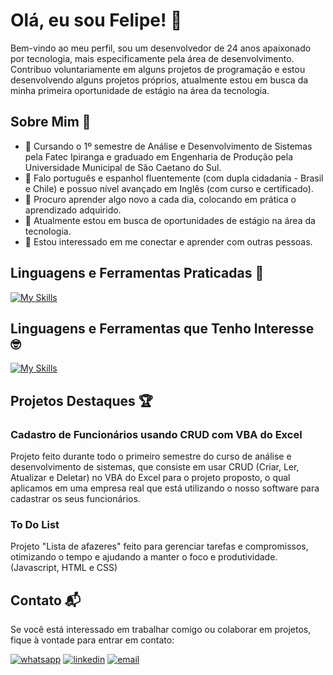 # Olá, eu sou Felipe! 👋

Bem-vindo ao meu perfil, sou um desenvolvedor de 24 anos apaixonado por tecnologia, mais especificamente pela área de desenvolvimento. Contribuo voluntariamente em alguns projetos de programação e estou desenvolvendo alguns projetos próprios, atualmente estou em busca da minha primeira oportunidade de estágio na área da tecnologia.

## Sobre Mim 🙂

- 🔭 Cursando o 1º semestre de Análise e Desenvolvimento de Sistemas pela Fatec Ipiranga e graduado em Engenharia de Produção pela Universidade Municipal de São Caetano do Sul.
- 🚀 Falo português e espanhol fluentemente (com dupla cidadania - Brasil e Chile) e possuo nível avançado em Inglês (com curso e certificado).
- 🌱 Procuro aprender algo novo a cada dia, colocando em prática o aprendizado adquirido.
- 💼 Atualmente estou em busca de oportunidades de estágio na área da tecnologia.
- 🤝 Estou interessado em me conectar e aprender com outras pessoas.

## Linguagens e Ferramentas Praticadas 🚀

[![My Skills](https://skillicons.dev/icons?i=js,html,css)](https://skillicons.dev)

## Linguagens e Ferramentas que Tenho Interesse 🤓

[![My Skills](https://skillicons.dev/icons?i=react,nodejs,express,ps&theme=light)](https://skillicons.dev)

## Projetos Destaques 🏆

### Cadastro de Funcionários usando CRUD com VBA do Excel 
Projeto feito durante todo o primeiro semestre do curso de análise e desenvolvimento de sistemas, que consiste em usar CRUD (Criar, Ler, Atualizar e Deletar) no VBA do Excel para o projeto proposto, o qual aplicamos em uma empresa real que está utilizando o nosso software para cadastrar os seus funcionários.

### To Do List
Projeto "Lista de afazeres" feito para gerenciar tarefas e compromissos, otimizando o tempo e ajudando a manter o foco e produtividade. (Javascript, HTML e CSS)

## Contato 📬

Se você está interessado em trabalhar comigo ou colaborar em projetos, fique à vontade para entrar em contato:

[![whatsapp](https://img.shields.io/badge/WhatsApp-25D366?style=for-the-badge&logo=whatsapp&logoColor=white)](https://wa.me/5511992550740)
[![linkedin](https://img.shields.io/badge/LinkedIn-0077B5?style=for-the-badge&logo=linkedin&logoColor=white)](https://www.linkedin.com/in/felipezanirato/)
[![email](https://img.shields.io/badge/Gmail-D14836?style=for-the-badge&logo=gmail&logoColor=white)](mailto:felipe.zanirato01@gmail.com)

